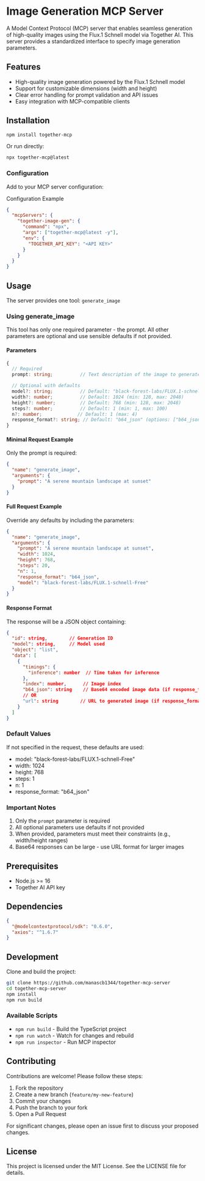 # Image Generation MCP Server

A Model Context Protocol (MCP) server that enables seamless generation of high-quality images using the Flux.1 Schnell model via Together AI. This server provides a standardized interface to specify image generation parameters.

## Features

- High-quality image generation powered by the Flux.1 Schnell model
- Support for customizable dimensions (width and height)
- Clear error handling for prompt validation and API issues
- Easy integration with MCP-compatible clients

## Installation

```bash
npm install together-mcp
```

Or run directly:

```bash
npx together-mcp@latest
```

### Configuration

Add to your MCP server configuration:

<summary>Configuration Example</summary>

```json
{
  "mcpServers": {
    "together-image-gen": {
      "command": "npx",
      "args": ["together-mcp@latest -y"],
      "env": {
        "TOGETHER_API_KEY": "<API KEY>"
      }
    }
  }
}
```

## Usage

The server provides one tool: `generate_image`

### Using generate_image

This tool has only one required parameter - the prompt. All other parameters are optional and use sensible defaults if not provided.

#### Parameters

```typescript
{
  // Required
  prompt: string;          // Text description of the image to generate

  // Optional with defaults
  model?: string;          // Default: "black-forest-labs/FLUX.1-schnell-Free"
  width?: number;          // Default: 1024 (min: 128, max: 2048)
  height?: number;         // Default: 768 (min: 128, max: 2048)
  steps?: number;          // Default: 1 (min: 1, max: 100)
  n?: number;             // Default: 1 (max: 4)
  response_format?: string; // Default: "b64_json" (options: ["b64_json", "url"])
}
```

#### Minimal Request Example

Only the prompt is required:

```json
{
  "name": "generate_image",
  "arguments": {
    "prompt": "A serene mountain landscape at sunset"
  }
}
```

#### Full Request Example

Override any defaults by including the parameters:

```json
{
  "name": "generate_image",
  "arguments": {
    "prompt": "A serene mountain landscape at sunset",
    "width": 1024,
    "height": 768,
    "steps": 20,
    "n": 1,
    "response_format": "b64_json",
    "model": "black-forest-labs/FLUX.1-schnell-Free"
  }
}
```

#### Response Format

The response will be a JSON object containing:

```json
{
  "id": string,        // Generation ID
  "model": string,     // Model used
  "object": "list",
  "data": [
    {
      "timings": {
        "inference": number  // Time taken for inference
      },
      "index": number,      // Image index
      "b64_json": string    // Base64 encoded image data (if response_format is "b64_json")
      // OR
      "url": string        // URL to generated image (if response_format is "url")
    }
  ]
}
```

### Default Values

If not specified in the request, these defaults are used:

- model: "black-forest-labs/FLUX.1-schnell-Free"
- width: 1024
- height: 768
- steps: 1
- n: 1
- response_format: "b64_json"

### Important Notes

1. Only the `prompt` parameter is required
2. All optional parameters use defaults if not provided
3. When provided, parameters must meet their constraints (e.g., width/height ranges)
4. Base64 responses can be large - use URL format for larger images

## Prerequisites

- Node.js >= 16
- Together AI API key

## Dependencies

```json
{
  "@modelcontextprotocol/sdk": "0.6.0",
  "axios": "^1.6.7"
}
```

## Development

Clone and build the project:

```bash
git clone https://github.com/manascb1344/together-mcp-server
cd together-mcp-server
npm install
npm run build
```

### Available Scripts

- `npm run build` - Build the TypeScript project
- `npm run watch` - Watch for changes and rebuild
- `npm run inspector` - Run MCP inspector

## Contributing

Contributions are welcome! Please follow these steps:

1. Fork the repository
2. Create a new branch (`feature/my-new-feature`)
3. Commit your changes
4. Push the branch to your fork
5. Open a Pull Request

For significant changes, please open an issue first to discuss your proposed changes.

## License

This project is licensed under the MIT License. See the LICENSE file for details.
